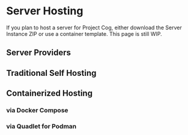 # Server Hosting
If you plan to host a server for Project Cog, either download the Server Instance ZIP or use a container template. This page is still WIP.

## Server Providers

## Traditional Self Hosting

## Containerized Hosting

### via Docker Compose

### via Quadlet for Podman